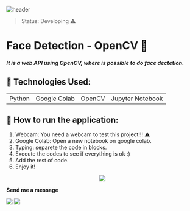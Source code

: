 ![header](https://user-images.githubusercontent.com/97753966/177841598-c43213c7-45bb-4bab-99fd-27f5c712acf9.png)

> Status: Developing ⚠️

<h1>Face Detection - OpenCV 🤖</h1>

##### It is a web API using OpenCV, where is possible to do face dectetion.

## 🧰 Technologies Used:

<table>
  <tr>
    <td>Python</td>
    <td>Google Colab</td>
    <td>OpenCV</td>
    <td>Jupyter Notebook</td>
  </tr>
<table>
  
  ## 🚀 How to run the application:
  
1) Webcam: You need a webcam to test this project!!! ⚠️
1) Google Colab: Open a new notebook on google colab.
2) Typing: separete the code in blocks.
3) Execute the codes to see if everything is ok :)
4) Add the rest of code.
6) Enjoy it!
  
  <center><img src="https://user-images.githubusercontent.com/97753966/177850823-234f38eb-2728-4eb9-8e7e-e8009c1b8818.gif"></center> 
  
    

   **Send me a message** 
  
  <a href = "mailto:pedrosant1905@gmail.com"><img src="https://img.shields.io/badge/-Gmail-%23333?style=for-the-badge&logo=gmail&logoColor=red" target="_blank"></a>
  <a href="https://www.linkedin.com/in/jo%C3%A3o-pedro079/" target="_blank"><img src="https://img.shields.io/badge/-LinkedIn-%230077B5?style=for-the-badge&logo=linkedin&logoColor=white" target="_blank"></a>  
